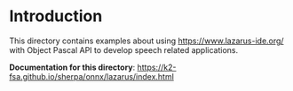 # Introduction

This directory contains examples about using
https://www.lazarus-ide.org/
with Object Pascal API to develop speech related applications.

**Documentation for this directory**:
https://k2-fsa.github.io/sherpa/onnx/lazarus/index.html
